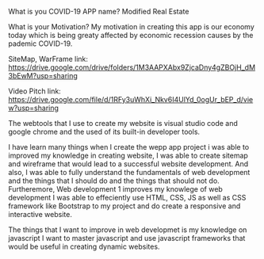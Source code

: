 What is you COVID-19 APP name? 
Modified Real Estate

What is your Motivation? 
My motivation in creating this app is our economy today which is being greaty affected by economic recession causes by the pademic COVID-19.


SiteMap, WarFrame link:
https://drive.google.com/drive/folders/1M3AAPXAbx9ZjcaDny4gZBOjH_dM3bEwM?usp=sharing

Video Pitch link:
https://drive.google.com/file/d/1RFy3uWhXi_Nkv6I4UlYd_0ogUr_bEP_d/view?usp=sharing

The webtools that I use to create my website is visual studio code and google chrome and the used of its built-in developer tools. 

I have learn many things when I create the wepp app project i was able to improved my knowledge in creating website, I was able to create sitemap and wireframe that would lead to a successful website development. And also, I was able to fully understand the fundamentals of web development and the things that I should do and the things that should not do. Furtheremore, Web development 1 improves my knowlege of web development I was able to effeciently use HTML, CSS, JS as well as CSS framework like Bootstrap to my project and do create a responsive and interactive website.

The things that I want to improve in web developmet is my knowledge on javascript I want to master javascript and use javascript frameworks that would be useful in creating dynamic websites.
